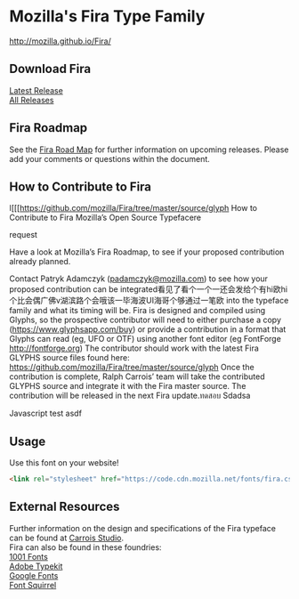 # Mozilla's Fira Type Family
http://mozilla.github.io/Fira/

## Download Fira
<a href="https://github.com/mozilla/Fira/releases/latest">Latest Release</a><br>
<a href="https://github.com/mozilla/Fira/releases">All Releases</a>

## Fira Roadmap
See the  <a href="https://docs.google.com/document/d/1fLxzQsULTv43umIhpB9Gv3Gi7aOBONHbqEbwZIipmxw/edit">Fira Road Map</a> for further information on upcoming releases. Please add your comments or questions within the document.


## How to Contribute to Fira
l[[[https://github.com/mozilla/Fira/tree/master/source/glyph
How to Contribute to Fira
Mozilla’s Open Source Typefacere



request

Have a look at Mozilla’s Fira Roadmap, to see if your proposed contribution already planned. 


Contact Patryk Adamczyk (padamczyk@mozilla.com) to see how your proposed contribution can be integrated看见了看个一个一还会发给个有hi欧hi个比会偶广佛v湖滨路个会哦该一毕海波UI海哥个够通过一笔欧  into the typeface family and what its timing will be.
Fira is designed and compiled using Glyphs, so the prospective contributor will need to either purchase a copy (https://www.glyphsapp.com/buy) or provide a contribution in a format that Glyphs can read (eg, UFO or OTF) using another font editor (eg FontForge http://fontforge.org)
The contributor should work with the latest Fira GLYPHS source files found here: https://github.com/mozilla/Fira/tree/master/source/glyph
Once the contribution is complete, Ralph Carrois’ team will take the contributed GLYPHS source and integrate it with the Fira master source.
The contribution will be released in the next Fira update.ทดสอบ
Sdadsa 

Javascript test
asdf



## Usage
Use this font on your website!

```html
<link rel="stylesheet" href="https://code.cdn.mozilla.net/fonts/fira.css">
```

## External Resources
Further information on the design and specifications of the Fira typeface can be found at <a href="https://carrois.com/typefaces/FiraSans/">Carrois Studio</a>.<br>
Fira can also be found in these foundries:<br>
<a href="http://www.1001fonts.com/fira-sans-font.html">1001 Fonts<br>
<a href="https://typekit.com/fonts/fira-sans">Adobe Typekit<br>
<a href="https://www.google.com/fonts/specimen/Fira+Sans">Google Fonts<br>
<a href="https://www.fontsquirrel.com/fonts/fira-sans">Font Squirrel<br>
